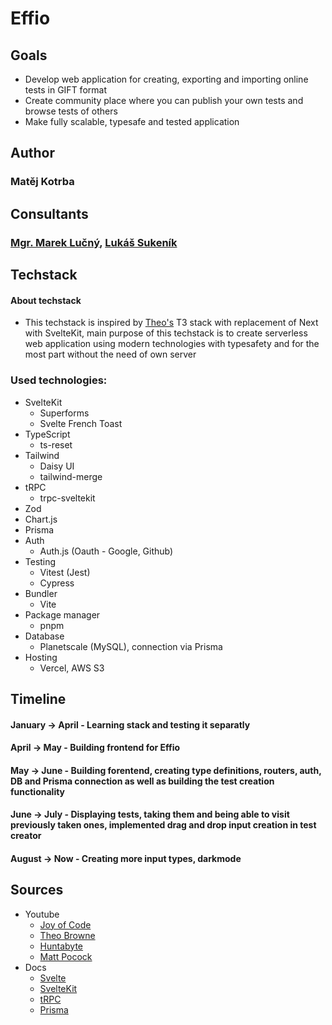 # Effio

## Goals
- Develop web application for creating, exporting and importing online tests in GIFT format
- Create community place where you can publish your own tests and browse tests of others
- Make fully scalable, typesafe and tested application


## Author
### Matěj Kotrba


## Consultants
### [Mgr. Marek Lučný](https://github.com/superucitelka), [Lukáš Sukeník](https://github.com/lukyncze)


## Techstack
#### About techstack
- This techstack is inspired by [Theo's](https://www.youtube.com/@t3dotgg) T3 stack with replacement of Next with SvelteKit, main purpose of this techstack is to create serverless web application using modern technologies with typesafety and for the most part without the need of own server

### Used technologies:
- SvelteKit
  - Superforms
  - Svelte French Toast
- TypeScript
  - ts-reset
- Tailwind
  - Daisy UI
  - tailwind-merge
- tRPC
  - trpc-sveltekit 
- Zod
- Chart.js
- Prisma
- Auth
  - Auth.js (Oauth - Google, Github)
- Testing
  - Vitest (Jest)
  - Cypress
- Bundler
  - Vite
- Package manager
  - pnpm
- Database
  - Planetscale (MySQL), connection via Prisma
- Hosting
  - Vercel, AWS S3



## Timeline
#### January -> April - Learning stack and testing it separatly
#### April -> May - Building frontend for Effio
#### May -> June - Building forentend, creating type definitions, routers, auth, DB and Prisma connection as well as building the test creation functionality 
#### June -> July - Displaying tests, taking them and being able to visit previously taken ones, implemented drag and drop input creation in test creator
#### August -> Now - Creating more input types, darkmode

## Sources
- Youtube
  - [Joy of Code](https://www.youtube.com/@JoyofCodeDev)
  - [Theo Browne](https://www.youtube.com/@t3dotgg)
  - [Huntabyte](https://www.youtube.com/@Huntabyte)
  - [Matt Pocock](https://www.youtube.com/@mattpocockuk)
- Docs
  - [Svelte](https://svelte.dev/)
  - [SvelteKit](https://kit.svelte.dev/)
  - [tRPC](https://trpc.io/)
  - [Prisma](https://www.prisma.io/)
